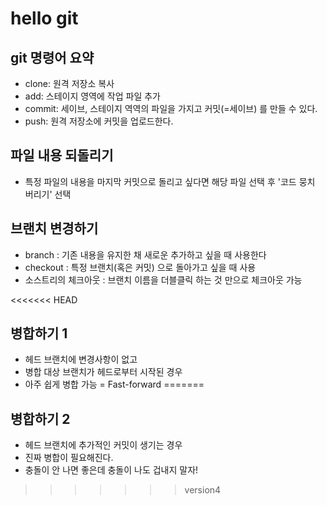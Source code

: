 # hello git

## git 명령어 요약

- clone: 원격 저장소 복사
- add: 스테이지 영역에 작업 파일 추가
- commit: 세이브, 스테이지 역역의 파일을 가지고 커밋(=세이브) 를 만들 수 있다.
- push:  원격 저장소에 커밋을 업로드한다.

## 파일 내용 되돌리기
- 특정 파일의 내용을 마지막 커밋으로 돌리고 싶다면 해당 파일 선택 후 '코드 뭉치 버리기' 선택

## 브랜치 변경하기
- branch : 기존 내용을 유지한 채 새로운 추가하고 싶을 때 사용한다
- checkout : 특정 브랜치(혹은 커밋) 으로 돌아가고 싶을 때 사용
- 소스트리의 체크아웃 : 브랜치 이름을 더블클릭 하는 것 만으로 체크아웃 가능

<<<<<<< HEAD
## 병합하기 1

- 헤드 브랜치에 변경사항이 없고
- 병합 대상 브랜치가 헤드로부터 시작된 경우
- 아주 쉽게 병합 가능 = Fast-forward
=======
## 병합하기 2
- 헤드 브랜치에 추가적인 커밋이 생기는 경우
- 진짜 병합이 필요해진다.
- 충돌이 안 나면 좋은데 충돌이 나도 겁내지 말자!
>>>>>>> version4
